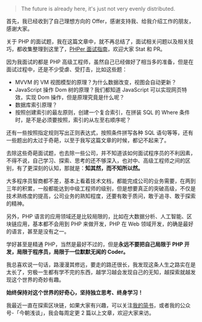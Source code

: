 > The future is already here, it's just not very evenly distributed.

首先，我已经收到了自己理想方向的 Offer，感谢支持我、给我介绍工作的朋友，感谢大家。

关于 PHP 的面试题，我在这篇文章中，就不再总结了，面试相关问题以及相关技巧，都收集整理到这里了，[PHPer 面试指南](https://github.com/todayqq/PHPerInterviewGuide)，欢迎大家 Stat 和 PR。

因为我面试的都是 PHP 高级工程师，虽然自己已经做好了相当多的准备，但是在面试过程中，还是不少受虐、受打击，比如这些题：

- MVVM 的 VM 视图模型的原理？为什么数据改变，视图会自动更新？
- JavaScript 操作 Dom 树的原理？我们都知道 JavaScript 可以实现网页特效，实现 Dom 操作，但是原理究竟是什么呢？
- 数据库索引原理？
- 按照创建索引的最左原则，创建一个复合索引，在拼装 SQL 的 Where 条件 时，是不是必须要按照，索引的从左至右顺序呢？

还有一些按照指定规则写出正则表达式，按照条件拼写各种 SQL 语句等等，还有一些题出的太过于奇葩，以至于我写这篇文章的时候，都记不起来了。

去除这些奇葩面试题，也去除一些公司，并不知道该如何面试程序员的不利因素，不得不说，自己学习、探索、思考的还不够深入，也对中、高级工程师之间的区别，有了更深刻的认知，那就是：**知其然，而不知所以然。**

大多程序员智商都不差，基本上看着技术文档，都能完成公司的业务需要，在两到三年的积累，一般都能达到中级工程师的级别，但是想要真正的突破高级，不仅是技术熟练度的提高，公司业务的熟知程度，还要有敢于质问，敢于追寻、敢于探索的精神。

另外，PHP 语言的应用领域还是比较局限的，比如在大数据分析、人工智能、区块链应用，基本都不会用到 PHP 来做开发，PHP 在 Web 领域开发，的确是最好的语言，甚至是没有之一。

学好甚至是精通 PHP，当然是最好不过的，但是**永远不要把自己局限于 PHP 开发，局限于程序员，局限于一位默默无闻的 Coder。**

我总喜欢说一句话，路漫漫其修远，要走的路还很长，我发现这条人生之路实在是太长了，穷极一生都有学不完的东西，越学习越会发现自己的无知，越探索就越发现这个世界的奇妙有趣。

**始终保持对这个世界的好奇心，坚持独立思考、终身学习！**

我最近一直在探索区块链，如果大家有兴趣，可以关注[我的简书](https://www.jianshu.com/u/bf11017ee65a)，或者我的公众号-「今朝浅谈」，我会每周定更 2 篇以上文章，欢迎大家来访。